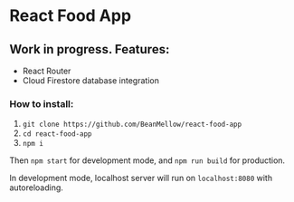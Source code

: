 # React Food App
## Work in progress. Features:
* React Router
* Cloud Firestore database integration

### How to install:
1. `git clone https://github.com/BeanMellow/react-food-app`
2. `cd react-food-app`
3. `npm i`

Then `npm start` for development mode, and `npm run build` for production.

In development mode, localhost server will run on `localhost:8080` with autoreloading.
